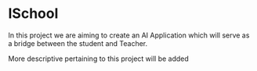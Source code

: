 # ISchool
In this project we are aiming to create an AI Application which will serve as a bridge between the student and Teacher.

More descriptive pertaining to this project will be added

